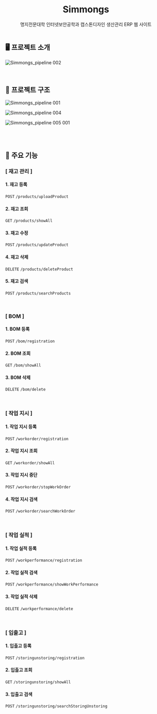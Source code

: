 # <div align=center>Simmongs</div>

<div align=center>명지전문대학 인터넷보안공학과 캡스톤디자인 생산관리 ERP 웹 사이트</div>

<br>

## 🖥️ 프로젝트 소개

![Simmongs_pipeline 002](https://github.com/parkuijin/SimmongsBackend/assets/45947824/e4be26c7-16d9-4172-982a-ff4bce90b995)

<br>

## 🔨 프로젝트 구조

![Simmongs_pipeline 001](https://github.com/parkuijin/SimmongsBackend/assets/45947824/cb62d442-fc14-44dc-9215-f12ee6c863f0)

![Simmongs_pipeline 004](https://github.com/parkuijin/SimmongsBackend/assets/45947824/e7c4ce8f-bf5e-4070-b77e-7883e0d43328)

![Simmongs_pipeline 005 001](https://github.com/parkuijin/SimmongsBackend/assets/45947824/f19e5f2a-4f8f-470b-b15c-5b0d9d1126d8)

<br>

<br>

## 📌 주요 기능

### [ 재고 관리 ]

#### 1. 재고 등록
`POST` `/products/uploadProduct`
<br>

#### 2. 재고 조회
`GET` `/products/showAll`
<br>

#### 3. 재고 수정
`POST` `/products/updateProduct`
<br>

#### 4. 재고 삭제
`DELETE` `/products/deleteProduct`
<br>

#### 5. 재고 검색
`POST` `/products/searchProducts`
<br>

<br>

### [ BOM ]

#### 1. BOM 등록
`POST` `/bom/registration`
<br>

#### 2. BOM 조회
`GET` `/bom/showAll`
<br>

#### 3. BOM 삭제
`DELETE` `/bom/delete`
<br>

<br>

### [ 작업 지시 ]

#### 1. 작업 지시 등록
`POST` `/workorder/registration`
<br>

#### 2. 작업 지시 조회
`GET` `/workorder/showAll`
<br>

#### 3. 작업 지시 중단
`POST` `/workorder/stopWorkOrder`
<br>

#### 4. 작업 지시 검색
`POST` `/workorder/searchWorkOrder`
<br>

<br>

### [ 작업 실적 ]

#### 1. 작업 실적 등록
`POST` `/workperformance/registration`
<br>

#### 2. 작업 실적 검색
`POST` `/workperformance/showWorkPerformance`
<br>

#### 3. 작업 실적 삭제
`DELETE` `/workperformance/delete`
<br>

<br>

### [ 입출고 ]

#### 1. 입출고 등록
`POST` `/storingunstoring/registration`
<br>

#### 2. 입출고 조회
`GET` `/storingunstoring/showAll`
<br>

#### 3. 입출고 검색
`POST` `/storingunstoring/searchStoringUnstoring`
<br>

<br>
